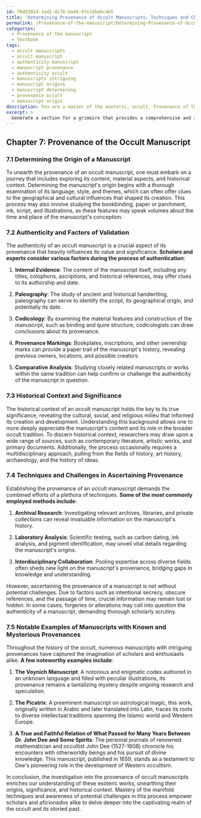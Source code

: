 ```yaml
---
id: f6d83024-3ad2-4c78-ba40-97e1dbebc4b5
title: 'Determining Provenance of Occult Manuscripts: Techniques and Challenges'
permalink: /Provenance-of-the-manuscript/Determining-Provenance-of-Occult-Manuscripts-Techniques-and-Challenges/
categories:
  - Provenance of the manuscript
  - Textbook
tags:
  - occult manuscripts
  - occult manuscript
  - authenticity manuscript
  - manuscript provenance
  - authenticity occult
  - manuscripts intriguing
  - manuscript origins
  - manuscript determining
  - provenance occult
  - manuscript origin
description: You are a master of the esoteric, occult, Provenance of the manuscript and education, you have written many textbooks on the subject in ways that provide students with rich and deep understanding of the subject. You are being asked to write textbook-like sections on a topic and you do it with full context, explainability, and reliability in accuracy to the true facts of the topic at hand, in a textbook style that a student would easily be able to learn from, in a rich, engaging, and contextual way. Always include relevant context (such as formulas and history), related concepts, and in a way that someone can gain deep insights from.
excerpt: > 
  Generate a section for a grimoire that provides a comprehensive and informative overview on the topic of the Provenance of an occult manuscript. Include details on the process of determining its origin, the factors that contribute to its authenticity, and the role that historical context plays in its true significance. Share insights on the various techniques employed in ascertaining the provenance and the potential challenges that may arise during this process. Lastly, provide a few notable examples of manuscripts with known or mysterious provenances in the history of the occult.
---
```

## Chapter 7: Provenance of the Occult Manuscript

### 7.1 Determining the Origin of a Manuscript

To unearth the provenance of an occult manuscript, one must embark on a journey that includes exploring its content, material aspects, and historical context. Determining the manuscript's origin begins with a thorough examination of its language, style, and themes, which can often offer clues to the geographical and cultural influences that shaped its creation. This process may also involve studying the bookbinding, paper or parchment, ink, script, and illustrations, as these features may speak volumes about the time and place of the manuscript's conception.

### 7.2 Authenticity and Factors of Validation

The authenticity of an occult manuscript is a crucial aspect of its provenance that heavily influences its value and significance. **Scholars and experts consider various factors during the process of authentication**:

1. ****Internal Evidence****: The content of the manuscript itself, including any titles, colophons, ascriptions, and historical references, may offer clues to its authorship and date.

2. ****Paleography****: The study of ancient and historical handwriting, paleography can serve to identify the script, its geographical origin, and potentially its date. 

3. ****Codicology****: By examining the material features and construction of the manuscript, such as binding and quire structure, codicologists can draw conclusions about its provenance.

4. ****Provenance Markings****: Bookplates, inscriptions, and other ownership marks can provide a paper trail of the manuscript's history, revealing previous owners, locations, and possible creators.

5. ****Comparative Analysis****: Studying closely related manuscripts or works within the same tradition can help confirm or challenge the authenticity of the manuscript in question.

### 7.3 Historical Context and Significance

The historical context of an occult manuscript holds the key to its true significance, revealing the cultural, social, and religious milieu that informed its creation and development. Understanding this background allows one to more deeply appreciate the manuscript's content and its role in the broader occult tradition. To discern historical context, researchers may draw upon a wide range of sources, such as contemporary literature, artistic works, and primary documents. Additionally, the process occasionally requires a multidisciplinary approach, pulling from the fields of history, art history, archaeology, and the history of ideas.

### 7.4 Techniques and Challenges in Ascertaining Provenance

Establishing the provenance of an occult manuscript demands the combined efforts of a plethora of techniques. **Some of the most commonly employed methods include**:

1. ****Archival Research****: Investigating relevant archives, libraries, and private collections can reveal invaluable information on the manuscript's history.

2. ****Laboratory Analysis****: Scientific testing, such as carbon dating, ink analysis, and pigment identification, may unveil vital details regarding the manuscript's origins.

3. ****Interdisciplinary Collaboration****: Pooling expertise across diverse fields often sheds new light on the manuscript's provenance, bridging gaps in knowledge and understanding.

However, ascertaining the provenance of a manuscript is not without potential challenges. Due to factors such as intentional secrecy, obscure references, and the passage of time, crucial information may remain lost or hidden. In some cases, forgeries or alterations may call into question the authenticity of a manuscript, demanding thorough scholarly scrutiny. 

### 7.5 Notable Examples of Manuscripts with Known and Mysterious Provenances

Throughout the history of the occult, numerous manuscripts with intriguing provenances have captured the imagination of scholars and enthusiasts alike. **A few noteworthy examples include**:

1. ****The Voynich Manuscript****: A notorious and enigmatic codex authored in an unknown language and filled with peculiar illustrations, its provenance remains a tantalizing mystery despite ongoing research and speculation.

2. ****The Picatrix****: A preeminent manuscript on astrological magic, this work, originally written in Arabic and later translated into Latin, traces its roots to diverse intellectual traditions spanning the Islamic world and Western Europe.

3. ****A True and Faithful Relation of What Passed for Many Years Between Dr. John Dee and Some Spirits****: The personal journals of renowned mathematician and occultist John Dee (1527-1608) chronicle his encounters with otherworldly beings and his pursuit of divine knowledge. This manuscript, published in 1659, stands as a testament to Dee's pioneering role in the development of Western occultism.

In conclusion, the investigation into the provenance of occult manuscripts enriches our understanding of these esoteric works, unearthing their origins, significance, and historical context. Mastery of the manifold techniques and awareness of potential challenges in this process empower scholars and aficionados alike to delve deeper into the captivating realm of the occult and its storied past.
